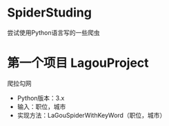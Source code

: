 # SpiderStuding
尝试使用Python语言写的一些爬虫



# 第一个项目 LagouProject

 爬拉勾网
- Python版本：3.x
- 输入：职位，城市
- 实现方法：LaGouSpiderWithKeyWord（职位，城市）
